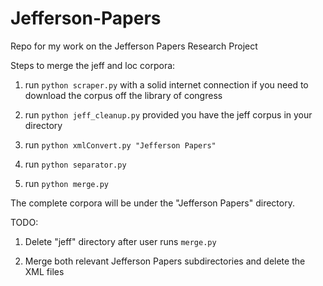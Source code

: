 # Jefferson-Papers
Repo for my work on the Jefferson Papers Research Project

Steps to merge the jeff and loc corpora:

1. run `python scraper.py` with a solid internet connection if you need to download the corpus off the library of congress

2. run `python jeff_cleanup.py` provided you have the jeff corpus in your directory

3. run `python xmlConvert.py "Jefferson Papers"`

4. run `python separator.py`

5. run `python merge.py`

The complete corpora will be under the "Jefferson Papers" directory.


TODO:

1. Delete "jeff" directory after user runs `merge.py`

2. Merge both relevant Jefferson Papers subdirectories and delete the XML files